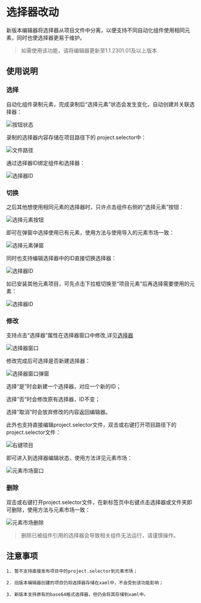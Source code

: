 # 选择器改动

新版本编辑器将选择器从项目文件中分离，以便支持不同自动化组件使用相同元素，同时也使选择器更易于维护。

> 如需使用该功能，请将编辑器更新至1.1.2301.01及以上版本 


## 使用说明

### 选择


自动化组件录制元素，完成录制后“选择元素”状态会发生变化，自动创建并关联选择器：


![按钮状态](https://docimages.blob.core.chinacloudapi.cn/images/DX/DevGuide/selector0001.png)

    
录制的选择器内容存储在项目路径下的 project.selector中：


![文件路径](https://docimages.blob.core.chinacloudapi.cn/images/DX/DevGuide/selector0002.png)


通过选择器ID绑定组件和选择器：


![选择器ID](https://docimages.blob.core.chinacloudapi.cn/images/DX/DevGuide/selector0003.png)



### 切换

之后其他想使用相同元素的选择器时，只许点击组件右侧的“选择元素”按钮：


![选择元素按钮](https://docimages.blob.core.chinacloudapi.cn/images/DX/DevGuide/selector0004.png)


即可在弹窗中选择使用已有元素，使用方法与使用导入的元素市场一致：


![选择元素弹窗](https://docimages.blob.core.chinacloudapi.cn/images/DX/DevGuide/selector0005.png)


同时也支持编辑选择器中的ID直接切换选择器：


![选择器ID](https://docimages.blob.core.chinacloudapi.cn/images/DX/DevGuide/selector0003.png)


如已安装其他元素项目，可先点击下拉框切换至“项目元素”后再选择需要使用的元素：

![选择器ID](https://docimages.blob.core.chinacloudapi.cn/images/DX/DevGuide/selector00011.png)


### 修改


支持点击“选择器”属性在选择器窗口中修改,详见[选择器](https://academy.encoo.com/wiki/Activities/Appendix/Selector.md?uuid=3b7fa33e-041d-49dd-bd80-5876b7971019)
    

![选择器窗口](https://docimages.blob.core.chinacloudapi.cn/images/DX/DevGuide/selector0006.png)

    
修改完成后可选择是否新建选择器：


![选择器窗口弹窗](https://docimages.blob.core.chinacloudapi.cn/images/DX/DevGuide/selector0007.png)


选择“是”时会新建一个选择器，对应一个新的ID；


选择“否”时会修改原有选择器，ID不变；

选择“取消”时会放弃修改的内容返回编辑器。


此外也支持直接编辑project.selector文件，双击或右键打开项目路径下的project.selector文件：


![右键项目](https://docimages.blob.core.chinacloudapi.cn/images/DX/DevGuide/selector0008.png)


即可进入到选择器编辑状态，使用方法详见元素市场：

![元素市场窗口](https://docimages.blob.core.chinacloudapi.cn/images/DX/DevGuide/selector0009.png)


### 删除


双击或右键打开project.selector文件，在新标签页中右键点击选择器或文件夹即可删除，使用方法与元素市场一致：


![元素市场删除](https://docimages.blob.core.chinacloudapi.cn/images/DX/DevGuide/selector00010.png)


> 删除已被组件引用的选择器会导致相关组件无法运行，请谨慎操作。


## 注意事项

    1. 暂不支持直接发布项目中的project.selector到元素市场；

    2. 旧版本编辑器创建的项目仍将选择器存储在xaml中，不会受到该功能影响；

    3. 新版本支持原有的base64格式选择器，但仍会将其存储到xaml中。


